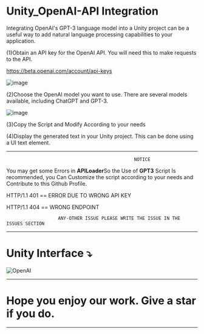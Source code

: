 # Unity_OpenAI-API Integration

Integrating OpenAI's GPT-3 language model into a Unity project can be a useful way to add natural language processing capabilities to your application.

(1)Obtain an API key for the OpenAI API. You will need this to make requests to the API.

https://beta.openai.com/account/api-keys

![image](https://user-images.githubusercontent.com/84278213/214848674-4f0b2539-3982-4b69-b6c5-b6657f109f70.png)

(2)Choose the OpenAI model you want to use. There are several models available, including ChatGPT and GPT-3.

![image](https://user-images.githubusercontent.com/84278213/214849126-0090d54b-102e-4821-bf91-45eb80573a4d.png)


(3)Copy the Script and Modify According to your needs


(4)Display the generated text in your Unity project. This can be done using a UI text element.
 ***************************************************************************************************

                                                   NOTICE
  You may get some Errors in **APILoader**So the Use of **GPT3** Script Is recommended, you Can Customize the script according to your needs and Contribute to this Github Profile.
  
  HTTP/1.1 401 == ERROR DUE TO WRONG API KEY
  
  HTTP/1.1 404 == WRONG ENDPOINT
  
                       ANY-OTHER ISSUE PLEASE WRITE THE ISSUE IN THE ISSUES SECTION 
 
 ***************************************************************************************************


# **Unity Interface ⤵️**


![OpenAI](https://user-images.githubusercontent.com/84278213/213193378-1a1cc01c-5151-446f-9bf0-89045679ec78.PNG)

**************************************************************
# Hope you enjoy our work. Give a star if you do.


***************************************************************
